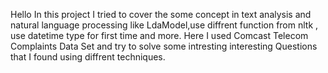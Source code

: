 Hello 
In this project I tried to cover the some concept in text analysis and natural language processing like LdaModel,use diffrent function from nltk , use datetime type for first time  and more.
Here I used Comcast Telecom Complaints Data Set and try to solve some intresting interesting Questions that I found using diffrent techniques.
